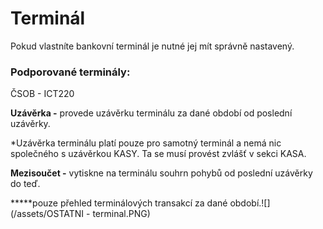 # Terminál

Pokud vlastníte bankovní terminál je nutné jej mít správně nastavený.

### Podporované terminály:

ČSOB - ICT220

**Uzávěrka -** provede uzávěrku terminálu za dané období od poslední uzávěrky.

\*Uzávěrka terminálu platí pouze pro samotný terminál a nemá nic společného s uzávěrkou KASY. Ta se musí provést zvlášť v sekci KASA.

**Mezisoučet -** vytiskne na terminálu souhrn pohybů od poslední uzávěrky do teď.

**\***pouze přehled terminálových transakcí za dané období.![](/assets/OSTATNI - terminal.PNG)



